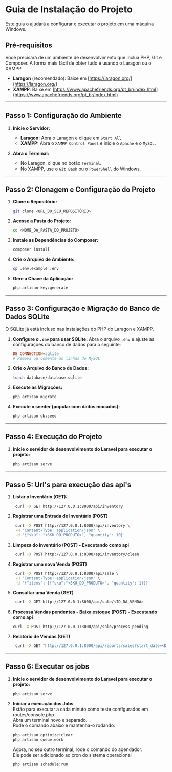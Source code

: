 # Guia de Instalação do Projeto
Este guia o ajudará a configurar e executar o projeto em uma máquina Windows.

## Pré-requisitos
Você precisará de um ambiente de desenvolvimento que inclua PHP, Git e Composer.
A forma mais fácil de obter tudo é usando o Laragon ou o XAMPP.

* **Laragon** (recomendado): Baixe em [https://laragon.org/](https://laragon.org/)
* **XAMPP**: Baixe em [https://www.apachefriends.org/pt_br/index.html](https://www.apachefriends.org/pt_br/index.html)

---

## Passo 1: Configuração do Ambiente
1.  **Inicie o Servidor:**
    * **Laragon:** Abra o Laragon e clique em `Start All`.
    * **XAMPP:** Abra o `XAMPP Control Panel` e inicie o `Apache` e o `MySQL`.

2.  **Abra o Terminal:**
    * No Laragon, clique no botão `Terminal`.
    * No XAMPP, use o `Git Bash` ou o `PowerShell` do Windows.

---

## Passo 2: Clonagem e Configuração do Projeto
1.  **Clone o Repositório:**
    ```bash
    git clone <URL_DO_SEU_REPOSITÓRIO>
    ```

2.  **Acesse a Pasta do Projeto:**
    ```bash
    cd <NOME_DA_PASTA_DO_PROJETO>
    ```

3.  **Instale as Dependências do Composer:**
    ```bash
    composer install
    ```

4.  **Crie o Arquivo de Ambiente:**
    ```bash
    cp .env.example .env
    ```

5.  **Gere a Chave da Aplicação:**
    ```bash
    php artisan key:generate
    ```

---

## Passo 3: Configuração e Migração do Banco de Dados SQLite
O SQLite já está incluso nas instalações do PHP do Laragon e XAMPP.

1.  **Configure o `.env` para usar SQLite:** Abra o arquivo `.env` e ajuste as configurações do banco de dados para o seguinte:
    ```ini
    DB_CONNECTION=sqlite
    # Remova ou comente as linhas do MySQL
    ```

2.  **Crie o Arquivo do Banco de Dados:**
    ```bash
    touch database/database.sqlite
    ```

3.  **Execute as Migrações:**
    ```bash
    php artisan migrate
    ```
4. **Execute o seeder (popular com dados mocados):**
    ```bash
    php artisan db:seed
    ```

---

## Passo 4: Execução do Projeto

1. **Inicie o servidor de desenvolvimento do Laravel para executar o projeto:**
    ```bash
    php artisan serve
    ```
---

## Passo 5: Url's para execução das api's

1. **Listar o Inventário (GET):**
   ```bash
    curl -X GET http://127.0.0.1:8000/api/inventory
   ```
2. **Registrar uma Entrada de Inventário (POST)**
   ```bash
    curl -X POST http://127.0.0.1:8000/api/inventory \
    -H "Content-Type: application/json" \
    -d '{"sku": "<SKU_DO_PRODUTO>", "quantity": 10}'
   ```
3. **Limpeza do inventário (POST) - Executando como api**
   ```bash
    curl -X POST http://127.0.0.1:8000/api/inventory/clean
   ```
4. **Registrar uma nova Venda (POST)**
   ```bash
    curl -X POST http://127.0.0.1:8000/api/sale \
    -H "Content-Type: application/json" \
    -d '{"items": [{"sku":"<SKU_DO_PRODUTO>", "quantity": 1}]}'
   ```
5. **Consultar uma Venda (GET)**
   ```bash
    curl -X GET http://127.0.0.1:8000/api/sale/<ID_DA_VENDA>
   ```
6. **Processa Vendas pendentes - Baixa estoque (POST) - Executando como api**
   ```bash
   curl -X POST http://127.0.0.1:8000/api/sale/process-pending
   ```
7. **Relatório de Vendas (GET)**
   ```bash
    curl -X GET "http://127.0.0.1:8000/api/reports/sales?start_date=<DATA_INICIAL>&end_date=<DATA_FINAL>&product_sku=<SKU_DO_PRODUTO>"
    ```
---

## Passo 6: Executar os jobs

1. **Inicie o servidor de desenvolvimento do Laravel para executar o projeto:**
    ```bash
    php artisan serve
    ```
1. **Iniciar a execução dos Jobs**  
    Estão para executar a cada minuto como teste configurados em routes/console.php.  
    Abra um terminal novo e separado.  
    Rode o comando abaixo e mantenha-o rodando:  
    ```bash
    php artisan optimize:clear
    php artisan queue:work
    ```    
    Agora, no seu outro terminal, rode o comando do agendador:  
    Ele pode ser adicionado ao cron do sistema operacional  
    ```bash
    php artisan schedule:run
    ```    
